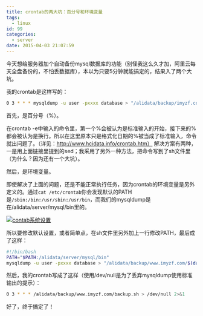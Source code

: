 ```yaml
---
title: crontab的两大坑：百分号和环境变量
tags:
  - linux
id: 99
categories:
  - server
date: 2015-04-03 21:07:59
---
```


今天想给服务器加个自动备份mysql数据库的功能（别怪我这么久才加，阿里云每天全盘备份的，不怕丢数据库），本以为只要5分钟就能搞定的，结果入了两个大坑。

我的crontab是这样写的：

```bash
0 3 * * * mysqldump -u user -pxxxx database > "/alidata/backup/imyzf.com/$(date +%F\ %T).sql"
```

首先，是百分号（%）。

在crontab -e中输入的命令里，第一个%会被认为是标准输入的开始，接下来的%都会被认为是换行。所以在这里原本只是格式化日期的%被当成了标准输入，命令就出问题了。（详见：http://www.hcidata.info/crontab.htm）
解决方案有两种，一是用上面链接里提到的sed；我采用了另外一种方法，把命令写到了sh文件里（为什么？因为还有一个大坑）。

然后，是环境变量。

即使解决了上面的问题，还是不能正常执行任务，因为crontab的环境变量是另外定义的。通过`cat /etc/crontab`你会发现默认的PATH是`/sbin:/bin:/usr/sbin:/usr/bin`，而我们的mysqldump是在/alidata/server/mysql/bin里的。

[![contab系统设置](http://cdn.imyzf.com/img/blog/2015/percentage-sign-and-environment-variable-in-crontab/1.png)](http://cdn.imyzf.com/img/blog/2015/percentage-sign-and-environment-variable-in-crontab/1.png)

所以要修改默认设置，或者简单点，在sh文件里另外加上一行修改PATH，最后成了这样：

```bash
#!/bin/bash
PATH="$PATH:/alidata/server/mysql/bin"
mysqldump -u user -pxxxx database > "/alidata/backup/www.imyzf.com/$(date +%F\ %T).sql"
```

然后，我的crontab写成了这样（使用/dev/null是为了丢弃mysqldump使用标准输出的提示）：

```bash
0 3 * * * /alidata/backup/www.imyzf.com/backup.sh > /dev/null 2>&1
```

好了，终于搞定了！

